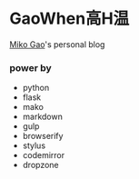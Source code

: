 # GaoWhen高H温

[Miko Gao](https://twitter.com/gaowhen)'s personal blog

### power by

* python
* flask
* mako
* markdown
* gulp
* browserify
* stylus
* codemirror
* dropzone